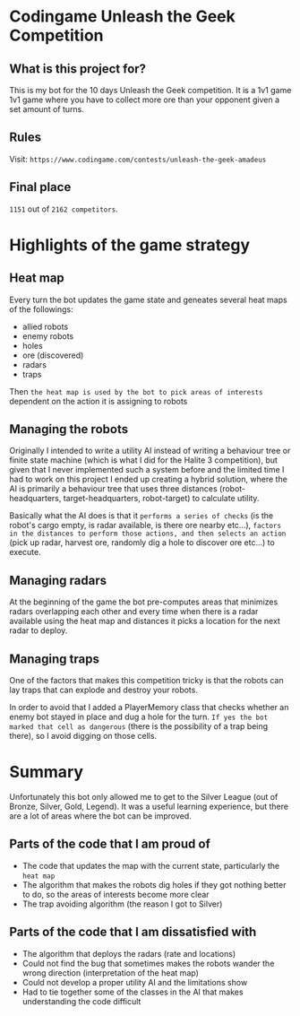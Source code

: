 # Codingame Unleash the Geek Competition

## What is this project for?

This is my bot for the 10 days Unleash the Geek competition. It is a 1v1 game 1v1 game where you have to collect more ore than your opponent given a set amount of turns.

## Rules

Visit: `https://www.codingame.com/contests/unleash-the-geek-amadeus`

## Final place

`1151` out of `2162 competitors`.

# Highlights of the game strategy

## Heat map

Every turn the bot updates the game state and geneates several heat maps of the followings:

- allied robots
- enemy robots
- holes
- ore (discovered)
- radars
- traps

Then `the heat map is used by the bot to pick areas of interests` dependent on the action it is assigning to robots

## Managing the robots

Originally I intended to write a utility AI instead of writing a behaviour tree or finite state machine (which is what I did for the Halite 3 competition), but given that I never implemented such a system before and the limited time I had to work on this project I ended up creating a hybrid solution, where the AI is primarily a behaviour tree that uses three distances (robot-headquarters, target-headquarters, robot-target) to calculate utility.

Basically what the AI does is that it `performs a series of checks` (is the robot's cargo empty, is radar available, is there ore nearby etc...), `factors in the distances to perform those actions, and then selects an action` (pick up radar, harvest ore, randomly dig a hole to discover ore etc...) to execute.

## Managing radars

At the beginning of the game the bot pre-computes areas that minimizes radars overlapping each other and every time when there is a radar available using the heat map and distances it picks a location for the next radar to deploy.

## Managing traps

One of the factors that makes this competition tricky is that the robots can lay traps that can explode and destroy your robots.

In order to avoid that I added a PlayerMemory class that checks whether an enemy bot stayed in place and dug a hole for the turn. `If yes the bot marked that cell as dangerous` (there is the possibility of a trap being there), so I avoid digging on those cells.

# Summary

Unfortunately this bot only allowed me to get to the Silver League (out of Bronze, Silver, Gold, Legend). It was a useful learning experience, but there are a lot of areas where the bot can be improved.

## Parts of the code that I am proud of

- The code that updates the map with the current state, particularly the `heat map`
- The algorithm that makes the robots dig holes if they got nothing better to do, so the areas of interests become more clear
- The trap avoiding algorithm (the reason I got to Silver)

## Parts of the code that I am dissatisfied with

- The algorithm that deploys the radars (rate and locations)
- Could not find the bug that sometimes makes the robots wander the wrong direction (interpretation of the heat map)
- Could not develop a proper utility AI and the limitations show
- Had to tie together some of the classes in the AI that makes understanding the code difficult
